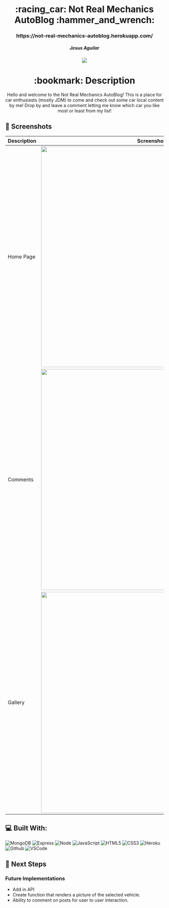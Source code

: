 <div align="center">
<h1>
:racing_car: Not Real Mechanics AutoBlog :hammer_and_wrench:
</h1>

<h3>https://not-real-mechanics-autoblog.herokuapp.com/</h3>

<h5>Jesus Aguilar</h5>

<a href="https://www.linkedin.com/in/jesusaguilarvf39/" target="_blank">
<img 
  src="https://img.shields.io/badge/-jesusaguilarvf39-blue?style=flat&logo=Linkedin&logoColor=white">
</a>

 <h1>:bookmark: Description</h1>

<p>
Hello and welcome to the Not Real Mechanics AutoBlog! This is a place for car enthusiasts (mostly JDM) to come and check out some car local content by me! Drop by and leave a comment letting me know which car you like most or least from my list!
</p>

</div>

## :camera_flash: Screenshots
| Description | Screenshot |
|------------ | ------------|
| Home Page | <img src="https://imgur.com/sTbJtNh.png" width="700"> |
| Comments| <img src="https://imgur.com/JjuVsBL.png" width="700"> |
| Gallery | <img src="https://imgur.com/yKXZs4F.png" width="700"> |

## :computer: Built With:
![MongoDB](https://img.shields.io/badge/-MongoDB-333?style=flat&logo=mongodb)
![Express](https://img.shields.io/badge/-Express-333?style=flat&logo=express)
![Node](https://img.shields.io/badge/-Node.js-333?style=flat&logo=node.js)
![JavaScript](https://img.shields.io/badge/-JavaScript-333?style=flat&logo=javascript) 
![HTML5](https://img.shields.io/badge/-HTML5-333?style=flat&logo=html5)
![CSS3](https://img.shields.io/badge/-CSS-333?style=flat&logo=css3)
![Heroku](https://img.shields.io/badge/-Heroku-333?style=flat&logo=heroku)
![Github](https://img.shields.io/badge/-GitHub-333?style=flat&logo=github)
![VSCode](https://img.shields.io/badge/-VS_Code-333?style=flat&logo=visualstudio)



## :pushpin: Next Steps
### Future Implementations
-  Add in API
-  Create function that renders a picture of the selected vehicle.
-  Ability to comment on posts for user to user interaction.